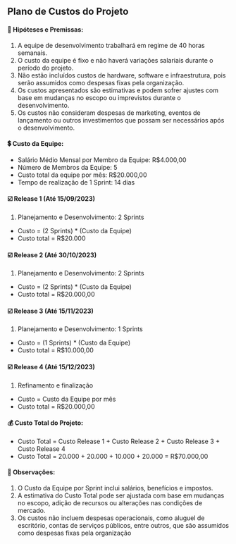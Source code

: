 ## Plano de Custos do Projeto 

<h4>📜 Hipóteses e Premissas:</h4>

1. A equipe de desenvolvimento trabalhará em regime de 40 horas semanais.
2. O custo da equipe é fixo e não haverá variações salariais durante o período do projeto.
3. Não estão incluídos custos de hardware, software e infraestrutura, pois serão assumidos 
como despesas fixas pela organização.
4. Os custos apresentados são estimativas e podem sofrer ajustes com base em mudanças no 
escopo ou imprevistos durante o desenvolvimento.
5. Os custos não consideram despesas de marketing, eventos de lançamento ou outros 
investimentos que possam ser necessários após o desenvolvimento.

<h4>💲 Custo da Equipe:</h4>

- Salário Médio Mensal por Membro da Equipe: R$4.000,00
- Número de Membros da Equipe: 5
- Custo total da equipe por mês: R$20.000,00
- Tempo de realização de 1 Sprint: 14 dias

<h4>☑️ Release 1 (Até 15/09/2023)</h4>

1. Planejamento e Desenvolvimento: 2 Sprints
 - Custo = (2 Sprints) * (Custo da Equipe)
 - Custo total = R$20.000

<h4>☑️ Release 2 (Até 30/10/2023)</h4>

1. Planejamento e Desenvolvimento: 2 Sprints
 - Custo = (2 Sprints) * (Custo da Equipe)
 - Custo total = R$20.000,00

<h4>☑️ Release 3 (Até 15/11/2023)</h4>

1. Planejamento e Desenvolvimento: 1 Sprints
 - Custo = (1 Sprints) * (Custo da Equipe)
 - Custo total = R$10.000,00

<h4>☑️ Release 4 (Até 15/12/2023)</h4>

1. Refinamento e finalização
 - Custo = Custo da Equipe por mês
 - Custo total = R$20.000,00

<h4>💰 Custo Total do Projeto:</h4>

- Custo Total = Custo Release 1 + Custo Release 2 + Custo Release 3 + Custo Release 4
- Custo Total = 20.000 + 20.000 + 10.000 + 20.000 = R$70.000,00

<h4>📌 Observações:</h4>

1. O Custo da Equipe por Sprint inclui salários, benefícios e impostos.
2. A estimativa do Custo Total pode ser ajustada com base em mudanças no escopo, adição de 
recursos ou alterações nas condições de mercado.
3. Os custos não incluem despesas operacionais, como aluguel de escritório, contas de serviços 
públicos, entre outros, que são assumidos como despesas fixas pela organização
